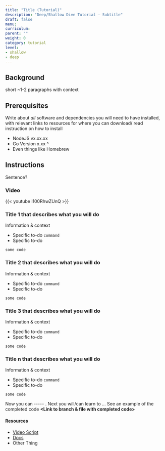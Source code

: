 ```yaml
---
title: "Title (Tutorial)"
description: "Deep/Shallow Dive Tutorial – Subtitle"
draft: false
menu:
curriculum:
parent: ""
weight: 0
category: tutorial
level:
- shallow
- deep
---
```


## Background
short ~1-2 paragraphs with context

## Prerequisites
Write about _all_ software and dependencies you will need to have installed, with relevant links to resources for where you can download/ read instruction on how to install
* NodeJS vx.xx.xx
* Go Version x.xx ^
* Even things like Homebrew


## Instructions
Sentence?

### Video

{{< youtube i100RhwZUnQ >}}
<!-- The URL to this video was: https://www.youtube.com/watch?v=i100RhwZUnQ -->


### Title 1 that describes what you will do
Information & context
* Specific to-do `command`
* Specific to-do
```
some code

```
### Title 2 that describes what you will do
Information & context
* Specific to-do `command`
* Specific to-do
```
some code

```
### Title 3 that describes what you will do
Information & context
* Specific to-do `command`
* Specific to-do
```
some code

```

### Title n that describes what you will do
Information & context
* Specific to-do `command`
* Specific to-do
```
some code

```

<!-- Summary -->
Now you can ----- . Next you will/can learn to ... See an example of the completed code  **<Link to branch & file with completed code>**

#### Resources
* [Video Script]()
* [Docs]()
* Other Thing
